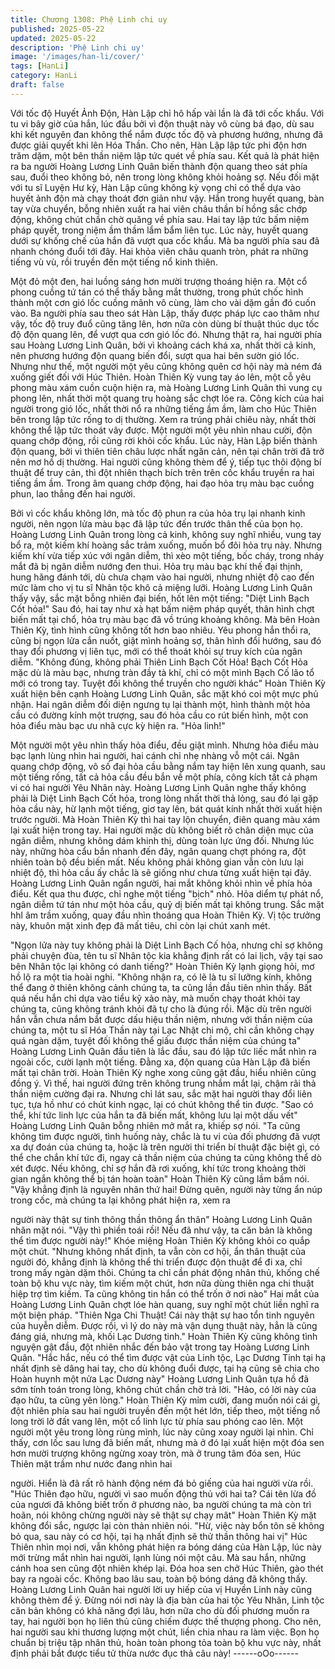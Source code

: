 ```yaml
---
title: Chương 1308: Phệ Linh chi uy
published: 2025-05-22
updated: 2025-05-22
description: 'Phệ Linh chi uy'
image: '/images/han-li/cover/'
tags: [HanLi]
category: HanLi
draft: false
---
```


Với tốc độ Huyết Ảnh Độn, Hàn Lập chỉ hô hấp vài lần là đã tới
cốc khẩu.
Với tu vi bây giờ của hắn, lúc đầu bởi vì độn thuật này vô cùng bá
đạo, dù sau khi kết nguyên đan không thể nắm được tốc độ và
phương hướng, nhưng đã được giải quyết khi lên Hóa Thần.
Cho nên, Hàn Lập lập tức phi độn hơn trăm dặm, một bên thần
niệm lập tức quét về phía sau.
Kết quả là phát hiện ra ba người Hoàng Lương Linh Quân biến
thành độn quang theo sát phía sau, đuổi theo không bỏ, nên trong
lòng không khỏi hoảng sợ.
Nếu đối mặt với tu sĩ Luyện Hư kỳ, Hàn Lập cũng không kỳ vọng
chỉ có thể dựa vào huyết ảnh độn mà chạy thoát đơn giản như
vậy.
Hắn trong huyết quang, bàn tay vừa chuyển, bỗng nhiên xuất ra
hai viên châu thần bí hồng sắc chớp động, không chút chần chờ
quăng về phía sau.
Hai tay lập tức bấm niệm pháp quyết, trong niệm ầm thầm lẩm
bẩm liên tục.
Lúc này, huyết quang dưới sự khống chế của hắn đã vượt qua
cốc khẩu.
Mà ba người phía sau đã nhanh chóng đuổi tới đây.
Hai khỏa viên châu quanh tròn, phát ra những tiếng vù vù, rồi
truyền đến một tiếng nổ kinh thiên.

Một đỏ một đen, hai luồng sáng hơn mười trượng thoáng hiện ra.
Một cổ phong cuồng tứ tán có thể thấy bằng mắt thường, trong
phút chốc hình thành một cơn gió lốc cuồng mãnh vô cùng, làm
cho vài dặm gần đó cuốn vào.
Ba người phía sau theo sát Hàn Lập, thấy được pháp lực cao
thâm như vậy, tốc độ truy đuổ cũng tăng lên, hơn nữa còn dùng bí
thuật thúc dục tốc độ độn quang lên, để vượt qua cơn gió lốc đó.
Nhưng thật ra, hai người phía sau Hoàng Lương Linh Quân, bởi
vì khoảng cách khá xa, nhất thời cả kinh, nên phương hướng độn
quang biến đổi, sượt qua hai bên sườn gió lốc.
Nhưng như thế, một người một yêu cũng không quên cơ hội này
mà ném đá xuống giết đối với Húc Thiên.
Hoàn Thiên Kỳ vung tay áo lên, một cỗ yêu phong màu xám cuồn
cuộn hiện ra, mà Hoàng Lương Linh Quân thì vung cụ phong lên,
nhất thời một quang trụ hoàng sắc chợt lóe ra.
Công kích của hai người trong gió lốc, nhất thời nổ ra những tiếng
ầm ầm, làm cho Húc Thiên bên trong lập tức rống to dị thường.
Xem ra trúng phải chiêu này, nhất thời không thể lập tức thoát vây
được.
Một người một yêu nhìn nhau cười, độn quang chớp động, rồi
cũng rời khỏi cốc khẩu.
Lúc này, Hàn Lập biến thành độn quang, bởi vì thiên tiên châu
lược nhất ngăn cản, nên tại chân trời đã trở nên mơ hồ dị thường.
Hai người cũng không thèm để ý, tiếp tục thôi động bí thuật để
truy cản, thì đột nhiên thạch bích trên trên cốc khẩu truyền ra hai
tiếng ầm ầm.
Trong âm quang chớp động, hai đạo hỏa trụ màu bạc cuồng
phun, lao thẳng đến hai người.

Bởi vì cốc khẩu không lớn, mà tốc độ phun ra của hỏa trụ lại
nhanh kinh người, nên ngọn lửa màu bạc đã lập tức đến trước
thân thể của bọn họ.
Hoàng Lương Linh Quân trong lòng cả kinh, không suy nghĩ
nhiều, vung tay bổ ra, một kiếm khí hoàng sắc trảm xuống, muốn
bổ đôi hỏa trụ này.
Nhưng kiếm khí vừa tiếp xúc với ngân diễm, thì xèo một tiếng,
bốc cháy, trong nháy mắt đã bị ngân diễm nướng đen thui.
Hỏa trụ màu bạc khí thế đại thịnh, hung hăng đánh tới, dù chưa
chạm vào hai người, nhưng nhiệt độ cao đến mức làm cho vị tu sĩ
Nhân tộc khô cả miệng lưỡi.
Hoàng Lương Linh Quân thấy vậy, sắc mặt bỗng nhiên đại biến,
hốt lên một tiếng:
"Diệt Linh Bạch Cốt hỏa!"
Sau đó, hai tay như xà hạt bấm niệm pháp quyết, thân hình chợt
biến mất tại chổ, hỏa trụ màu bạc đã vồ trúng khoảng không.
Mà bên Hoàn Thiên Kỳ, tình hình cũng không tốt hơn bao nhiêu.
Yêu phong hắn thổi ra, cũng bị ngọn lửa cắn nuốt, giật mình
hoảng sợ, thân hình đổi hướng, sau đó thay đổi phương vị liên
tục, mới có thể thoát khỏi sự truy kích của ngân diễm.
"Không đúng, không phải Thiên Linh Bạch Cốt Hỏa! Bạch Cốt
Hỏa mặc dù là màu bạc, nhưng tràn đầy tà khí, chỉ có một mình
Bạch Cố lão tổ mới có trong tay. Tuyệt đối không thể truyền cho
người khác" Hoàn Thiên Kỳ xuất hiện bên cạnh Hoàng Lương
Linh Quân, sắc mặt khó coi một mực phủ nhận.
Hai ngân diễm đối diện ngưng tụ lại thành một, hình thành một
hỏa cầu có đường kính một trượng, sau đó hỏa cầu co rút biến
hình, một con hỏa điểu màu bạc ưu nhã cực kỳ hiện ra.
"Hỏa linh!"

Một người một yêu nhìn thấy hỏa điểu, đều giật mình.
Nhưng hỏa điểu màu bạc lạnh lùng nhìn hai người, hai cánh chỉ
nhẹ nhàng vỗ một cái.
Ngân quang chớp động, vô số đại hỏa cầu bằng nắm tay hiện lên
xung quanh, sau một tiếng rống, tất cả hỏa cầu đều bắn về một
phía, công kích tất cả phạm vi có hai người Yêu Nhân này.
Hoàng Lương Linh Quân nghe thấy không phải là Diệt Linh Bạch
Cốt hỏa, trong lòng nhất thời thả lỏng, sau đó lại gặp hỏa cầu này,
hừ lạnh một tiếng, giơ tay lên, bát quát kính nhất thời xuất hiện
trước người.
Mà Hoàn Thiên Kỳ thì hai tay lộn chuyển, điên quang màu xám lại
xuất hiện trong tay.
Hai người mặc dù không biết rõ chân diện mục của ngân diễm,
nhưng không dám khinh thị, dùng toàn lực ứng đối.
Nhưng lúc này, những hòa cẩu bắn nhanh đến đây, ngân quang
chợt phóng ra, đột nhiên toàn bộ đều biến mất.
Nếu không phải không gian vẫn còn lưu lại nhiệt độ, thì hỏa cầu
ấy chắc là sẽ giống như chưa từng xuất hiện tại đây.
Hoàng Lương Linh Quân ngẩn người, hai mắt không khỏi nhìn về
phía hỏa điểu.
Kết qua thu được, chỉ nghe một tiếng "bịch" nhỏ.
Hỏa diểm tự phát nổ, ngân diễm tứ tán như một hỏa cầu, quỷ dị
biến mất tại không trung.
Sắc mặt hhl âm trầm xuống, quay đầu nhìn thoáng qua Hoàn
Thiên Kỳ.
Vị tộc trưởng này, khuôn mặt xinh đẹp đã mất tiêu, chỉ còn lại chút
xanh mét.

"Ngọn lửa này tuy không phải là Diệt Linh Bạch Cố hỏa, nhưng
chỉ sợ không phải chuyện đùa, tên tu sĩ Nhân tộc kia khẳng định
rất có lai lịch, vậy tại sao bên Nhân tộc lại không có danh tiếng?"
Hoàn Thiên Kỳ lạnh giọng hỏi, mơ hồ lộ ra một tia hoài nghi.
"Không nhận ra, có lẽ là tu sĩ lưỡng kính, không thể đang ở thiên
không cảnh chúng ta, ta cũng lần đầu tiên nhìn thấy. Bất quá nếu
hắn chỉ dựa vào tiểu kỹ xảo này, mà muốn chạy thoát khỏi tay
chúng ta, cũng không tránh khỏi đã tự cho là đúng rồi. Mặc dù
trên người hắn vẫn chưa nắm bắt được dấu hiệu thần niệm,
nhưng với thần niệm của chúng ta, một tu sĩ Hóa Thần này tại Lạc
Nhật chi mộ, chỉ cần không chạy quá ngàn dặm, tuyệt đối không
thể giấu được thần niệm của chúng ta" Hoàng Lương Linh Quân
đầu tiên là lắc đầu, sau đó lập tức liếc mắt nhìn ra ngoài cốc, cười
lạnh một tiếng.
Đằng xa, độn quang của Hàn Lập đã biến mất tại chân trời.
Hoàn Thiên Kỳ nghe xong cũng gật đầu, hiểu nhiên cũng đồng ý.
Vì thế, hai người đứng trên không trung nhắm mắt lại, chậm rãi
thả thần niệm cường đại ra.
Nhưng chỉ lát sau, sắc mặt hai người thay đổi liên tục, tựa hồ như
có chút kinh ngạc, lại có chút không thể tin được.
"Sao có thể, khí tức linh lực của hắn ta đã biến mất, không lưu lại
một dấu vết" Hoàng Lương Linh Quân bỗng nhiên mở mắt ra,
khiếp sợ nói.
"Ta cũng không tìm được người, tình huống này, chắc là tu vi của
đối phương đã vượt xa dự đoán của chúng ta, hoặc là trên người
thi triển bí thuật đặc biệt gì, có thể che chắn khí tức đi, ngay cả
thần niệm của chúng ta cũng không thể dò xét được. Nếu không,
chỉ sợ hắn đã rơi xuống, khí tức trong khoảng thời gian ngắn
không thể bị tán hoàn toàn" Hoàn Thiên Kỳ cũng lầm bầm nói.
"Vậy khẳng định là nguyên nhân thứ hai! Đừng quên, người này
từng ẩn núp trong cốc, mà chúng ta lại không phát hiện ra, xem ra

người này thật sự tinh thông thần thông ẩn thân" Hoàng Lương
Linh Quân nhăn mặt nói.
"Vậy thì phiền toái rồi! Nếu đã như vậy, ta căn bản là không thể
tìm được người này!"
Khóe miệng Hoàn Thiên Kỳ không khỏi co quắp một chút.
"Nhưng không nhất định, ta vẫn còn cơ hội, ẩn thân thuật của
người đó, khẳng định là không thể thi triển được độn thuật để đi
xa, chỉ trong mấy ngàn dặm thôi. Chúng ta chỉ cần phát động
nhân thủ, khống chế toàn bộ khu vực này, tìm kiếm một chút, hơn
nữa dùng thiên nga chi thuật hiệp trợ tìm kiếm. Ta cũng không tin
hắn có thể trốn ở nơi nào" Hai mắt của Hoàng Lương Linh Quân
chợt lóe hàn quang, suy nghĩ một chút liền nghĩ ra một biện pháp.
"Thiên Nga Chi Thuật! Cái này thật sự hao tổn tinh nguyên của
huyễn diễm. Được rồi, vì lý do này mà vận dụng thuật này, hẳn là
cũng đáng giá, nhưng mà, khối Lạc Dương tinh." Hoàn Thiên Kỳ
cũng không tình nguyện gật đầu, đột nhiên nhắc đến bảo vật
trong tay Hoàng Lương Linh Quân.
"Hắc hắc, nếu có thể tìm được vật của Linh tộc, Lạc Dương Tinh
tại hạ nhất định sẽ dâng hai tay, cho dù không đuổi được, tại hạ
cũng sẽ chia cho Hoàn huynh một nửa Lạc Dương này" Hoàng
Lương Linh Quân tựa hồ đã sớm tính toán trong lòng, không chút
chần chờ trả lời.
"Hảo, có lời này của đạo hữu, ta cũng yên lòng."
Hoàn Thiên Kỳ mỉm cười, đang muốn nói cái gì, đột nhiên phía
sau hai người truyền đến một hét lớn, tiếp theo, một tiếng nổ long
trời lở đất vang lên, một cổ linh lực từ phía sau phóng cao lên.
Một người một yêu trong lòng rùng mình, lúc này cũng xoay
người lại nhìn.
Chỉ thấy, cơn lốc sau lưng đã biến mất, nhưng mà ở đó lại xuất
hiện một đóa sen hơn mười trượng không ngừng xoay tròn, mà ở
trung tâm đóa sen, Húc Thiên mặt trầm như nước đang nhìn hai

người.
Hiển là đã rất rõ hành động ném đá bỏ giếng của hai người vừa
rồi.
"Húc Thiên đạo hữu, người vì sao muốn động thủ với hai ta? Cái
tên lừa đồ của ngươi đã không biết trốn ở phương nào, ba người
chúng ta mà còn trì hoãn, nói không chừng người này sẽ thật sự
chạy mât" Hoàn Thiên Kỳ mặt không đổi sắc, ngược lại còn thản
nhiên nói.
"Hừ, việc này bổn tôn sẽ không bỏ qua, sau này có cơ hội, tại hạ
nhất định sẽ thử thần thông hai vị" Húc Thiên nhìn mọi nơi, vẫn
không phát hiện ra bóng dáng của Hàn Lập, lúc này mới trừng
mắt nhìn hai người, lạnh lùng nói một câu.
Mà sau hắn, những cánh hoa sen cũng đột nhiên khép lại.
Đóa hoa sen chở Húc Thiên, gào thét bay ra ngoài cốc.
Không bao lâu sau, toàn bộ bóng dáng đã không thấy.
Hoàng Lương Linh Quân hai người lời uy hiếp của vị Huyền Linh
này cũng không thèm để ý.
Đừng nói nơi này là địa bàn của hai tộc Yêu Nhân, Linh tộc căn
bản không có khả năng đợi lâu, hơn nữa cho dù đối phương
muốn ra tay, hai người bọn họ liên thủ cũng chiếm được thế
thượng phong.
Cho nên, hai người sau khi thương lượng một chút, liền chia nhau
ra làm việc.
Bọn họ chuẩn bị triệu tập nhân thủ, hoàn toàn phong tỏa toàn bộ
khu vực này, nhất định phải bắt được tiểu tử thừa nước đục thả
câu này!
------oOo------
